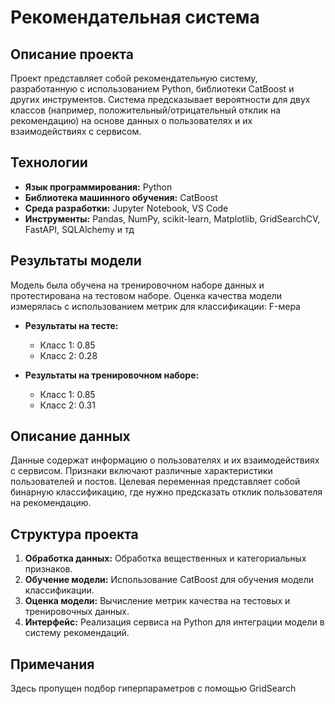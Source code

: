 # Рекомендательная система

## Описание проекта
Проект представляет собой рекомендательную систему, разработанную с использованием Python, библиотеки CatBoost и других инструментов. Система предсказывает вероятности для двух классов (например, положительный/отрицательный отклик на рекомендацию) на основе данных о пользователях и их взаимодействиях с сервисом.

## Технологии
- **Язык программирования:** Python
- **Библиотека машинного обучения:** CatBoost
- **Среда разработки:** Jupyter Notebook, VS Code
- **Инструменты:** Pandas, NumPy, scikit-learn, Matplotlib, GridSearchCV, FastAPI, SQLAlchemy и тд

## Результаты модели
Модель была обучена на тренировочном наборе данных и протестирована на тестовом наборе. Оценка качества модели измерялась с использованием метрик для классификации:
F-мера

- **Результаты на тесте:**  
  - Класс 1: 0.85  
  - Класс 2: 0.28  

- **Результаты на тренировочном наборе:**  
  - Класс 1: 0.85  
  - Класс 2: 0.31  

## Описание данных
Данные содержат информацию о пользователях и их взаимодействиях с сервисом. Признаки включают различные характеристики пользователей и постов. Целевая переменная представляет собой бинарную классификацию, где нужно предсказать отклик пользователя на рекомендацию.

## Структура проекта
1. **Обработка данных:** Обработка вещественных и категориальных признаков.
2. **Обучение модели:** Использование CatBoost для обучения модели классификации.
3. **Оценка модели:** Вычисление метрик качества на тестовых и тренировочных данных.
4. **Интерфейс:** Реализация сервиса на Python для интеграции модели в систему рекомендаций.

## Примечания
Здесь пропущен подбор гиперпараметров с помощью GridSearch
